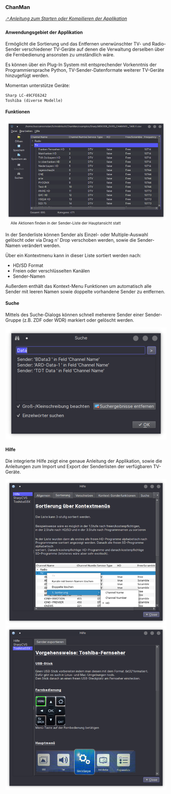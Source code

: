 ### ChanMan

<i>[🡕 Anleitung zum Starten oder Kompilieren der Applikation](./BUILD.md)</i>

#### Anwendungsgebiet der Applikation

Ermöglicht die Sortierung und das Entfernen unerwünschter TV- und Radio-Sender verschiedener TV-Geräte auf denen die Verwaltung derselben über die Fernbedienung ansonsten zu umständlich wäre.

Es können über ein Plug-In System mit entsprechender Vorkenntnis der Programmiersprache Python, TV-Sender-Datenformate weiterer TV-Geräte hinzugefügt werden.

Momentan unterstütze Geräte:
```
Sharp LC-49CFE6242
Toshiba (diverse Modelle)
```
#### Funktionen

![Alle Aktionen finden in Sender-Liste der Hauptansicht statt](screen1.png)
<sup>&nbsp;&nbsp;&nbsp;&nbsp;&nbsp;Alle Aktionen finden in der Sender-Liste der Hauptansicht statt</sup>

In der Senderliste können Sender als Einzel- oder Multiple-Auswahl gelöscht oder via Drag n' Drop verschoben werden, sowie die Sender-Namen verändert werden.

Über ein Kontextmenu kann in dieser Liste sortiert werden nach:  
* HD/SD Format
* Freien oder verschlüsselten Kanälen
* Sender-Namen

Außerdem enthält das Kontext-Menu Funktionen um automatisch alle Sender mit leeren Namen sowie doppelte vorhandene Sender zu entfernen.

#### Suche

Mittels des Suche-Dialogs können schnell meherere Sender einer Sender-Gruppe (z.B. ZDF oder WDR) markiert oder gelöscht werden.

![Das Suchfenster](screen4.png)

#### Hilfe

Die integrierte Hilfe zeigt eine genaue Anleitung der Applikation, sowie die Anleitungen zum Import und Export der Senderlisten der verfügbaren TV-Geräte.

![Das Suchfenster](screen3.png)
![Das Suchfenster](screen2.png)

